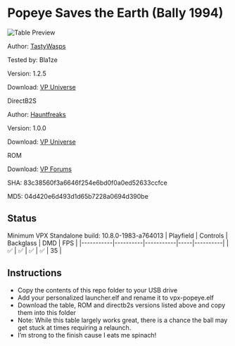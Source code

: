 # Popeye Saves the Earth (Bally 1994)

![Table Preview](https://github.com/Bla1ze/vpx-images/blob/main/vpx-popeye.png)

Author: [TastyWasps](https://vpuniverse.com/profile/44724-tastywasps/)  

Tested by: Bla1ze

Version: 1.2.5

Download: [VP Universe](https://vpuniverse.com/files/file/16143-popeye-saves-the-earth-bally-1994/)

DirectB2S

Author: [Hauntfreaks](https://vpuniverse.com/profile/5216-hauntfreaks/) 

Version: 1.0.0

Download: [VP Universe](https://vpuniverse.com/files/file/12498-popeye-saves-the-earth-bally-1994-b2s-with-full-dmd/)

ROM

Download: [VP Forums](https://www.vpforums.org/index.php?app=downloads&showfile=1272)

SHA: 83c38560f3a6646f254e6bd0f0a0ed52633ccfce

MD5: 04d420e6d493d1d65b7228a0694d390be

## Status 

Minimum VPX Standalone build: 10.8.0-1983-a764013
| Playfield | Controls | Backglass | DMD | FPS | 
|-----------|----------|-----------|-----|----------|
| :white_check_mark: | :white_check_mark: | :white_check_mark: | :white_check_mark: | 35 |

## Instructions

- Copy the contents of this repo folder to your USB drive
- Add your personalized launcher.elf and rename it to vpx-popeye.elf
- Download the table, ROM and directb2s versions listed above and copy them into this folder
- Note: While this table largely works great, there is a chance the ball may get stuck at times requiring a relaunch. 
- I’m strong to the finish cause I eats me spinach!
